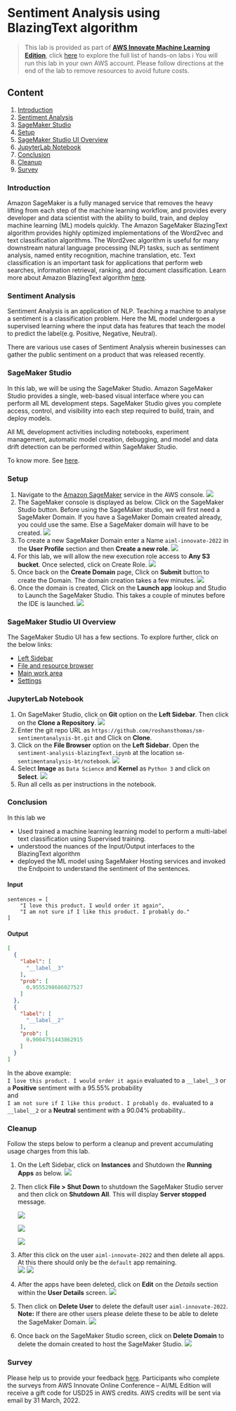# Sentiment Analysis using BlazingText algorithm

>This lab is provided as part of **[AWS Innovate Machine Learning Edition](https://aws.amazon.com/events/aws-innovate/machine-learning/)**, click [here](https://github.com/roshansthomas/aws-innovate-ai-ml-2022) to explore the full list of hands-on labs
:information_source:
 You will run this lab in your own AWS account. Please follow directions
 at the end of the lab to remove resources to avoid future costs.

 ## Content
 1. [Introduction](https://github.com/roshansthomas/sm-sentimentanalysis-bt#introduction)
 2. [Sentiment Analysis](https://github.com/roshansthomas/sm-sentimentanalysis-bt#sentiment-analysis)
 3. [SageMaker Studio](https://github.com/roshansthomas/sm-sentimentanalysis-bt#sagemaker-studio)
 4. [Setup](https://github.com/roshansthomas/sm-sentimentanalysis-bt#setup)
 5. [SageMaker Studio UI Overview](https://github.com/roshansthomas/sm-sentimentanalysis-bt#sagemaker-studio-ui-overview)
 6. [JupyterLab Notebook](https://github.com/roshansthomas/sm-sentimentanalysis-bt#jupyterlab-notebook)
 7. [Conclusion](https://github.com/roshansthomas/sm-sentimentanalysis-bt#conclusion)
 8. [Cleanup](https://github.com/roshansthomas/sm-sentimentanalysis-bt#cleanup)
 9. [Survey](https://github.com/roshansthomas/sm-sentimentanalysis-bt#survey)

### Introduction

Amazon SageMaker is a fully managed service that removes the heavy lifting from each step of the machine learning workflow, and provides every developer and data scientist with the ability to build, train, and deploy machine learning (ML) models quickly.
The Amazon SageMaker BlazingText algorithm provides highly optimized implementations of the Word2vec and text classification algorithms. The Word2vec algorithm is useful for many downstream natural language processing (NLP) tasks, such as sentiment analysis, named entity recognition, machine translation, etc. Text classification is an important task for applications that perform web searches, information retrieval, ranking, and document classification.
Learn more about Amazon BlazingText algorithm [here](https://docs.aws.amazon.com/sagemaker/latest/dg/blazingtext.html).

### Sentiment Analysis
Sentiment Analysis is an application of NLP. Teaching a machine to analyse a sentiment is a classification problem. 
Here the ML model undergoes a supervised learning where the input data has features that teach the model to predict the label(e.g. Positive, Negative, Neutral).

There are various use cases of Sentiment Analysis wherein businesses can gather the public sentiment on a product that was released recently.

###  SageMaker Studio
In this lab, we will be using the SageMaker Studio. Amazon SageMaker Studio provides a single, web-based visual interface where you can perform all ML development steps. SageMaker Studio gives you complete access, control, and visibility into each step required to build, train, and deploy models.

All ML development activities including notebooks, experiment management, automatic model creation, debugging, and model and data drift detection can be performed within SageMaker Studio.

To know more. See [here](https://docs.aws.amazon.com/sagemaker/latest/dg/studio.html).

###  Setup

1. Navigate to the [Amazon SageMaker](https://console.aws.amazon.com/sagemaker/home) service in the AWS console.
    ![](images/searchsagemaker.png)
2. The SageMaker console is displayed as below. Click on the SageMaker Studio button. Before using the SageMaker studio, we will first need a SageMaker Domain. If you have a SageMaker Domain created already, you could use the same. Else a SageMaker domain will have to be created.
    ![](images/smconsole.png)
3. To create a new SageMaker Domain enter a Name ``aiml-innovate-2022`` in the **User Profile** section and then **Create a new role**.
    ![](images/createdomain.png)
4. For this lab, we will allow the new execution role access to **Any S3 bucket**. Once selected, click on Create Role.
    ![](images/createsmrole.png)
5. Once back on the **Create Domain** page, Click on **Submit** button to create the Domain. The domain creation takes a few minutes.
    ![](images/hitsubmitsmdomain.png)
6. Once the domain is created, Click on the **Launch app** lookup and Studio to Launch the SageMaker Studio. This takes a couple of minutes before the IDE is launched.
    ![](images/launchstudio.png)

### SageMaker Studio UI Overview

The SageMaker Studio UI has a few sections. To explore further, click on the below links:
* [Left Sidebar](https://docs.aws.amazon.com/sagemaker/latest/dg/studio-ui.html#studio-ui-nav-bar)
* [File and resource browser](https://docs.aws.amazon.com/sagemaker/latest/dg/studio-ui.html#studio-ui-browser)
* [Main work area](https://docs.aws.amazon.com/sagemaker/latest/dg/studio-ui.html#studio-ui-work)
* [Settings](https://docs.aws.amazon.com/sagemaker/latest/dg/studio-ui.html#studio-ui-prefs)

### JupyterLab Notebook

1. On SageMaker Studio, click on **Git** option on the **Left Sidebar**. Then click on the **Clone a Repository**.
    ![](images/clonerepo-smstudio.png)
2. Enter the git repo URL as ``https://github.com/roshansthomas/sm-sentimentanalysis-bt.git`` and Click on **Clone**.
3. Click on the **File Browser** option on the **Left Sidebar**. Open the ``sentiment-analysis-blazingText.ipynb`` at the location ``sm-sentimentanalysis-bt/notebook``.
    ![](images/notebooklocation.png)
4. Select **Image** as ``Data Science`` and **Kernel** as ``Python 3`` and click on **Select**.
    ![](images/selectkernel.png)
5. Run all cells as per instructions in the notebook.

### Conclusion
In this lab we 
- Used trained a machine learning learning model to perform a multi-label text classification using Supervised training. 
- understood the nuances of the Input/Output interfaces to the BlazingText algorithm
- deployed the ML model using SageMaker Hosting services and invoked the Endpoint to understand the sentiment of the sentences.

#### Input

```
sentences = [
    "I love this product. I would order it again",
    "I am not sure if I like this product. I probably do."
]
```
#### Output
```json
[
  {
    "label": [
      "__label__3"
    ],
    "prob": [
      0.9555298686027527
    ]
  },
  {
    "label": [
      "__label__2"
    ],
    "prob": [
      0.9004751443862915
    ]
  }
]
```

In the above example:<br/>
```I love this product. I would order it again``` evaluated to a ```__label__3``` or a **Positive** sentiment with a 95.55% probability<br/>
and <br/>
```I am not sure if I like this product. I probably do.``` evaluated to a ```__label__2``` or a **Neutral** sentiment with a 90.04% probability..

### Cleanup
Follow the steps below to perform a cleanup and prevent accumulating usage charges from this lab.
1. On the Left Sidebar, click on **Instances** and Shutdown the **Running Apps** as below.
    ![](images/shutdownrunningapps.png)
2. Then click **File > Shut Down** to shutdown the SageMaker Studio server and then click on **Shutdown All**. This will display **Server stopped** message.

    ![](images/shutdownsm.png)

    ![](images/shutdownall.png)

    ![](images/serverstopped.png)
3. After this click on the user ``aiml-innovate-2022`` and then delete all apps. At this there should only be the ``default`` app remaining.    
    ![](images/userdetails.png)
    ![](images/deleteapp.png)
4.  After the apps have been deleted, click on **Edit** on the _Details_ section within the **User Details** screen.
    ![](images/userdetailsedit.png)
5. Then click on **Delete User** to delete the default user ``aiml-innovate-2022``. <br/>
**Note:** If there are other users please delete these to be able to delete the SageMaker Domain.
    ![](images/deleteuser.png)
6. Once back on the SageMaker Studio screen, click on **Delete Domain** to delete the domain created to host the SageMaker Studio.
    ![](images/deletedomain.png)

### Survey
Please help us to provide your feedback [here](https://amazonmr.au1.qualtrics.com/jfe/form/SV_3fNc9oH4ql0guCq?Session=HAN4). Participants who complete the surveys from AWS Innovate Online Conference – AI/ML Edition will receive a gift code for USD25 in AWS credits. AWS credits will be sent via email by 31 March, 2022.